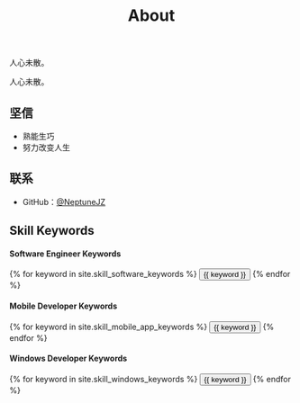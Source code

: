 ﻿---
layout: page
title: About
description: 人心未散
keywords: jzd, 人心
comments: true
menu: 关于
permalink: /about/
---

人心未散。

人心未散。

## 坚信

* 熟能生巧
* 努力改变人生

## 联系

* GitHub：[@NeptuneJZ](https://github.com/NeptuneJZ)


## Skill Keywords

#### Software Engineer Keywords
<div class="btn-inline">
    {% for keyword in site.skill_software_keywords %}
    <button class="btn btn-outline" type="button">{{ keyword }}</button>
    {% endfor %}
</div>

#### Mobile Developer Keywords
<div class="btn-inline">
    {% for keyword in site.skill_mobile_app_keywords %}
    <button class="btn btn-outline" type="button">{{ keyword }}</button>
    {% endfor %}
</div>

#### Windows Developer Keywords
<div class="btn-inline">
    {% for keyword in site.skill_windows_keywords %}
    <button class="btn btn-outline" type="button">{{ keyword }}</button>
    {% endfor %}
</div>
